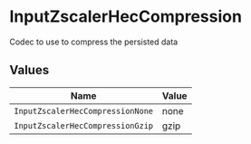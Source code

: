 # InputZscalerHecCompression

Codec to use to compress the persisted data


## Values

| Name                             | Value                            |
| -------------------------------- | -------------------------------- |
| `InputZscalerHecCompressionNone` | none                             |
| `InputZscalerHecCompressionGzip` | gzip                             |